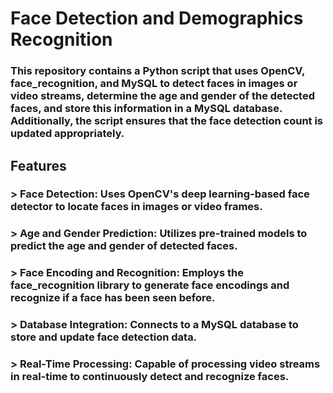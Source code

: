 # Face Detection and Demographics Recognition

### This repository contains a Python script that uses OpenCV, face_recognition, and MySQL to detect faces in images or video streams, determine the age and gender of the detected faces, and store this information in a MySQL database. Additionally, the script ensures that the face detection count is updated appropriately.

## Features

### > Face Detection: Uses OpenCV's deep learning-based face detector to locate faces in images or video frames.
### > Age and Gender Prediction: Utilizes pre-trained models to predict the age and gender of detected faces.
### > Face Encoding and Recognition: Employs the face_recognition library to generate face encodings and recognize if a face has been seen before.
### > Database Integration: Connects to a MySQL database to store and update face detection data.
### > Real-Time Processing: Capable of processing video streams in real-time to continuously detect and recognize faces.
